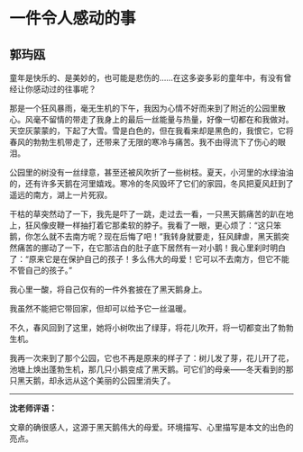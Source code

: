 # 一件令人感动的事 #

## 郭玙瓯 ##

童年是快乐的、是美妙的，也可能是悲伤的……在这多姿多彩的童年中，有没有曾经让你感动过的往事呢？

那是一个狂风暴雨，毫无生机的下午，我因为心情不好而来到了附近的公园里散心。风毫不留情的带走了我身上的最后一丝能量与热量，好像一切都在和我做对。天空灰蒙蒙的，下起了大雪。雪是白色的，但在我看来却是黑色的，我恨它，它将春风的勃勃生机带走了，还带来了无限的寒冷与痛苦。我不由得流下了伤心的眼泪。

公园里的树没有一丝绿意，甚至还被风吹折了一些树枝。夏天，小河里的水绿油油的，还有许多天鹅在河里嬉戏。寒冷的冬风毁坏了它们的家园，冬风把夏风赶到了遥远的南方，湖上一片死寂。

干枯的草突然动了一下，我先是吓了一跳，走过去一看，一只黑天鹅痛苦的趴在地上，狂风像皮鞭一样抽打着它那柔软的脖子。我看了一眼，更心烦了：“这只笨鹅，你怎么就不去南方呢？现在后悔了吧！”我转身就要走，狂风肆虐，黑天鹅突然痛苦的挪动了一下，在它那洁白的肚子底下居然有一对小鹅！我心里刹时明白了：“原来它是在保护自己的孩子！多么伟大的母爱！它可以不去南方，但它不能不管自己的孩子。”

我心里一酸，将自己仅有的一件外套披在了黑天鹅身上。

我虽然不能把它带回家，但却可以给予它一丝温暖。

不久，春风回到了这里，她将小树吹出了绿芽，将花儿吹开，将一切都变出了勃勃生机。

我再一次来到了那个公园，它也不再是原来的样子了：树儿发了芽，花儿开了花，池塘上焕出蓬勃生机，那几只小鹅变成了黑天鹅。可它们的母亲——冬天看到的那只黑天鹅，却永远从这个美丽的公园里消失了。

-------------------------------------

**沈老师评语：**

文章的确很感人，这源于黑天鹅伟大的母爱。环境描写、心里描写是本文的出色的亮点。
            
